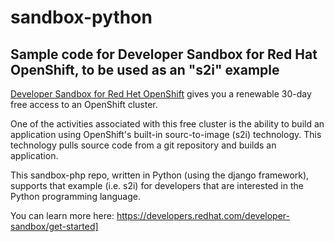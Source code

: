 # sandbox-python

## Sample code for Developer Sandbox for Red Hat OpenShift, to be used as an "s2i" example

[Developer Sandbox for Red Het OpenShift](https://developers.redhat.com/developer-sandbox/get-started) gives you a renewable 30-day free access to an OpenShift cluster.

One of the activities associated with this free cluster is the ability to build an application using OpenShift's built-in sourc-to-image (s2i) technology. This technology pulls source code from a git repository and builds an application.

This sandbox-php repo, written in Python (using the django framework), supports that example (i.e. s2i) for developers that are interested in the Python programming language.

You can learn more here: https://developers.redhat.com/developer-sandbox/get-started]